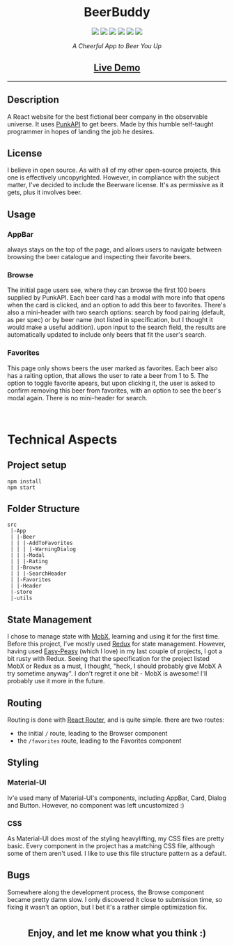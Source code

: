 <h1 align="center">BeerBuddy</h1>

<p align="center">

<img src="https://img.shields.io/badge/made%20by-pitamer-success.svg" >

<img src="https://awesome.re/badge.svg">

<img src="https://img.shields.io/badge/Open%20Source-♥-pink.svg" >

<img src="https://img.shields.io/badge/react-16.13-blue.svg">

<img src="https://img.shields.io/github/stars/pitamer/BeerBuddy.svg?color=blueviolet">

<img src="https://img.shields.io/github/languages/top/pitamer/BeerBuddy.svg?color=yellow">

</p>

<p align="center">
<em>A Cheerful App to Beer You Up</em>
<p>

<h2 align="center"><a  href="https://BeerBuddy.xyz">Live Demo</a></h2>

---

## Description

<p align="center">

A React website for the best fictional beer company in the observable universe. It uses [PunkAPI](https://punkapi.com/) to get beers. Made by this humble self-taught programmer in hopes of landing the job he desires.

## License

I believe in open source. As with all of my other open-source projects, this one is effectively uncopyrighted. However, in compliance with the subject matter, I've decided to include the Beerware license. It's as permissive as it gets, plus it involves beer.

## Usage

### AppBar

always stays on the top of the page, and allows users to navigate between browsing the beer catalogue and inspecting their favorite beers.

### Browse

The initial page users see, where they can browse the first 100 beers supplied by PunkAPI. Each beer card has a modal with more info that opens when the card is clicked, and an option to add this beer to favorites. There's also a mini-header with two search options: search by food pairing (default, as per spec) or by beer name (not listed in specification, but I thought it would make a useful addition). upon input to the search field, the results are automatically updated to include only beers that fit the user's search.

### Favorites

This page only shows beers the user marked as favorites. Each beer also has a raiting option, that allows the user to rate a beer from 1 to 5. The option to toggle favorite apears, but upon clicking it, the user is asked to confirm removing this beer from favorites, with an option to see the beer's modal again. There is no mini-header for search.

<br>

# Technical Aspects

## Project setup

```
npm install
npm start
```

## Folder Structure

```
src
 |-App
 | |-Beer
 | | |-AddToFavorites
 | | | |-WarningDialog
 | | |-Modal
 | | |-Rating
 | |-Browse
 | | |-SearchHeader
 | |-Favorites
 | |-Header
 |-store
 |-utils
```

## State Management

I chose to manage state with [MobX](https://mobx.js.org/), learning and using it for the first time. Before this project, I've mostly used [Redux](https://redux.js.org/) for state management. However, having used [Easy-Peasy](https://easy-peasy.now.sh/) (which I love) in my last couple of projects, I got a bit rusty with Redux. Seeing that the specification for the project listed MobX or Redux as a must, I thought, "heck, I should probably give MobX A try sometime anyway". I don't regret it one bit - MobX is awesome! I'll probably use it more in the future.

## Routing

Routing is done with [React Router](https://reactrouter.com/), and is quite simple. there are two routes:

- the initial `/` route, leading to the Browser component
- the `/favorites` route, leading to the Favorites component

## Styling

### Material-UI

Iv'e used many of Material-UI's components, including AppBar, Card, Dialog and Button. However, no component was left uncustomized :)

### CSS

As Material-UI does most of the styling heavylifting, my CSS files are pretty basic. Every component in the project has a matching CSS file, although some of them aren't used. I like to use this file structure pattern as a default.

## Bugs

Somewhere along the development process, the Browse component became pretty damn slow. I only discovered it close to submission time, so fixing it wasn't an option, but I bet it's a rather simple optimization fix.

#
<h2 align="center">Enjoy, and let me know what you think :)</h2>